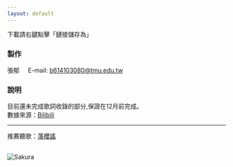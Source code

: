 ```yaml
---
layout: default
---
```

下載請右鍵點擊「鏈接儲存為」
### 製作
張郁     
E-mail: b614103080@tmu.edu.tw    
### 說明

目前還未完成歌詞收錄的部分,保證在12月前完成。  
數據來源：[Bilibili](www.bilibili.com)  

---

推薦聽歌：[落櫻謠](http://www.bilibili.com/video/av737993/?from=search&seid=17465627870555694211)

## [](#header-2)
![Sakura](https://i.imgur.com/inwM1W6.jpg)
